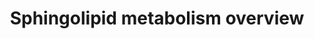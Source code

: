 ---
annotations:
- type: Pathway Ontology
  value: sphingolipid biosynthetic pathway
- type: Pathway Ontology
  value: sphingolipid metabolic pathway
- type: Pathway Ontology
  value: sphingomyelin metabolic pathway
authors:
- DeSl
- Eweitz
communities:
- Lipids
- IEM
description: New PW, homology converted
last-edited: 2021-05-18
organisms:
- Homo sapiens
redirect_from:
- /index.php/Pathway:WP4725
- /instance/WP4725
schema-jsonld:
- '@context': https://schema.org/
  '@id': https://wikipathways.github.io/pathways/WP4725.html
  '@type': Dataset
  creator:
    '@type': Organization
    name: WikiPathways
  description: New PW, homology converted
  keywords:
  - DH-SM
  - CoA(20:0)
  - Sphingosine
  - SPTLC1
  - ADP
  - DH-Ceramide
  - Hexadecanal
  - Sphinganine
  - SGPP1
  - DH-Glc-Cer
  - 1-Hexadecenal
  - SGPP2
  - Sphinganine-1-phosphate
  - CoA(24:0)
  - SPTLC2
  - CERS4
  - UGT8
  - CoA(16:0)
  - Ppap2a
  - SGMS2
  - CERS1
  - ASAH1
  - ATP
  - SGPL1
  - PLPP3
  - CERS6
  - SM
  - CERS3
  - SPHK2
  - Glc-Cer
  - UGCG
  - Cer-1-P
  - H2O
  - DH-Cer-1-P
  - CoA(22:0)
  - CERK
  - DEGS1
  - Gal-Cer
  - Sphingosine-1-phosphate
  - SPHK1
  - Ppap2c
  - CoA(26:1)
  - SMPD1
  - SGMS1
  - DEGS2
  - CoA(26:0)
  - DH-Gal-Cer
  - Serine
  - CERS2
  - KDSR
  - 3-keto-sphinganine
  - CoA(18:0)
  - Palmitoyl-CoA
  - Ethanolamine-phosphate
  - Ceramide
  - CoA(24:1)
  license: CC0
  name: Sphingolipid metabolism overview
seo: CreativeWork
title: Sphingolipid metabolism overview
wpid: WP4725
---